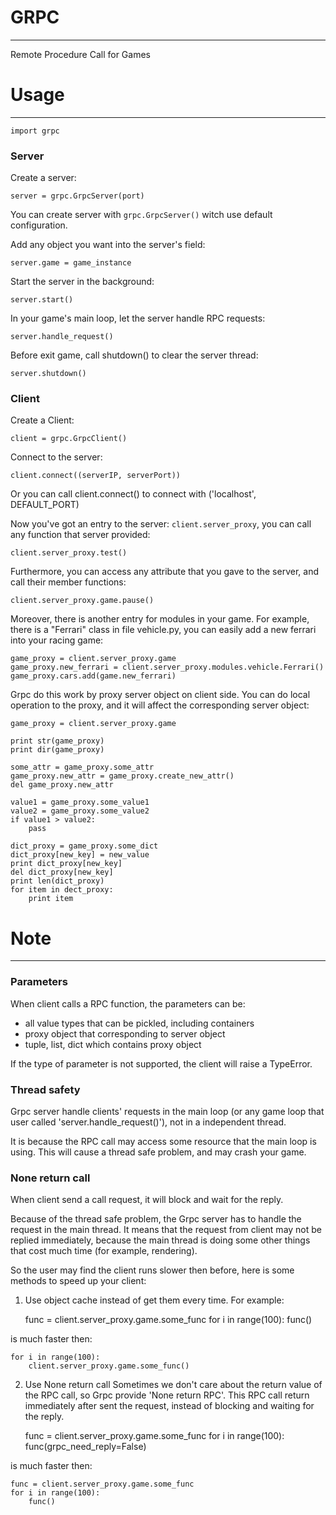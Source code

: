 # GRPC
-------------------------------------------------------------------------------
Remote Procedure Call for Games

# Usage
-------------------------------------------------------------------------------

    import grpc

### Server

Create a server:

    server = grpc.GrpcServer(port)

You can create server with `grpc.GrpcServer()` witch use default configuration.

Add any object you want into the server's field:

    server.game = game_instance

Start the server in the background:

    server.start()

In your game's main loop, let the server handle RPC requests:

    server.handle_request()

Before exit game, call shutdown() to clear the server thread:

    server.shutdown()

### Client

Create a Client:

    client = grpc.GrpcClient()

Connect to the server:

    client.connect((serverIP, serverPort))

Or you can call client.connect() to connect with ('localhost', DEFAULT_PORT)

Now you've got an entry to the server: `client.server_proxy`, you can call
any function that server provided:

    client.server_proxy.test()

Furthermore, you can access any attribute that you gave to the server, and
call their member functions:

    client.server_proxy.game.pause()

Moreover, there is another entry for modules in your game. For example, there
is a "Ferrari" class in file vehicle.py, you can easily add a new ferrari into
your racing game:

    game_proxy = client.server_proxy.game
    game_proxy.new_ferrari = client.server_proxy.modules.vehicle.Ferrari()
    game_proxy.cars.add(game.new_ferrari)

Grpc do this work by proxy server object on client side. You can do local 
operation to the proxy, and it will affect the corresponding server object:

    game_proxy = client.server_proxy.game

    print str(game_proxy)
    print dir(game_proxy)

    some_attr = game_proxy.some_attr
    game_proxy.new_attr = game_proxy.create_new_attr()
    del game_proxy.new_attr

    value1 = game_proxy.some_value1
    value2 = game_proxy.some_value2
    if value1 > value2:
        pass

    dict_proxy = game_proxy.some_dict
    dict_proxy[new_key] = new_value
    print dict_proxy[new_key]
    del dict_proxy[new_key]
    print len(dict_proxy)
    for item in dect_proxy:
        print item

# Note
-------------------------------------------------------------------------------

### Parameters
When client calls a RPC function, the parameters can be:

* all value types that can be pickled, including containers
* proxy object that corresponding to server object
* tuple, list, dict which contains proxy object

If the type of parameter is not supported, the client will raise a TypeError.

### Thread safety
Grpc server handle clients' requests in the main loop (or any game loop that
user called 'server.handle_request()'), not in a independent thread.

It is because the RPC call may access some resource that the main loop is using.
This will cause a thread safe problem, and may crash your game.

### None return call
When client send a call request, it will block and wait for the reply.

Because of the thread safe problem, the Grpc server has to handle the request
in the main thread. It means that the request from client may not be replied
immediately, because the main thread is doing some other things that cost
much time (for example, rendering).

So the user may find the client runs slower then before, here is some methods
to speed up your client:

1. Use object cache instead of get them every time. For example:

    func = client.server_proxy.game.some_func
    for i in range(100):
        func()

is much faster then:

    for i in range(100):
        client.server_proxy.game.some_func()

2. Use None return call
Sometimes we don't care about the return value of the RPC call, so Grpc provide
'None return RPC'. This RPC call return immediately after sent the request,
instead of blocking and waiting for the reply.

    func = client.server_proxy.game.some_func
    for i in range(100):
        func(grpc_need_reply=False)

is much faster then:

    func = client.server_proxy.game.some_func
    for i in range(100):
        func()
